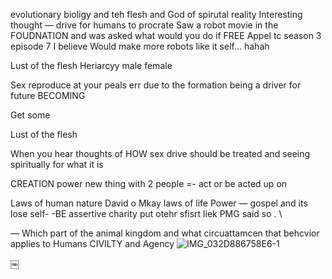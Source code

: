 evolutionary bioligy and teh flesh and God of spirutal reality 
Interesting thought — drive for humans to procrate 
Saw a robot movie in the FOUDNATION and was asked what would you do if FREE
Appel tc season 3 episode 7 I believe 
Would make more robots like it self… hahah 

Lust of the flesh 
Heriarcyy male female

Sex reproduce at your peals err due to the formation being a driver for future BECOMING 

Get some 

Lust of the flesh 

When you hear thoughts of HOW sex drive should be treated and seeing spiritually  for what it is 



CREATION power new thing with 2 people =- act or be acted up on 


Laws of human nature David o Mkay laws of life 
Power 
— gospel and its lose self- -BE assertive charity put otehr sfisrt liek PMG said so . \\



—
Which part of the animal kingdom and what circuattamcen that behcvior  applies to 
Humans CIVILTY and 
Agency ![IMG_032D886758E6-1](https://github.com/user-attachments/assets/b133ddeb-e0c1-454a-92f3-9ab2e2242594)

￼
